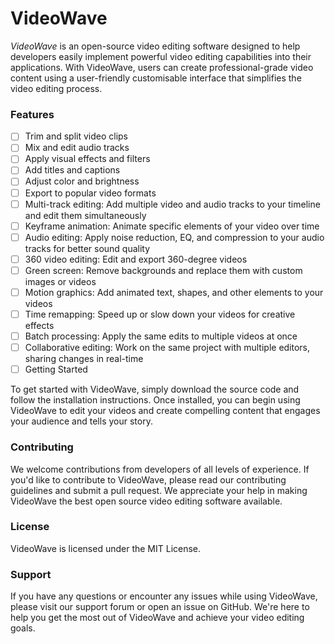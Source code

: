 # VideoWave
*VideoWave* is an open-source video editing software designed to help developers easily implement powerful video editing capabilities into their applications. With VideoWave, users can create professional-grade video content using a user-friendly customisable interface that simplifies the video editing process.

### Features
- [ ] Trim and split video clips
- [ ] Mix and edit audio tracks
- [ ] Apply visual effects and filters
- [ ] Add titles and captions
- [ ] Adjust color and brightness
- [ ] Export to popular video formats
- [ ] Multi-track editing: Add multiple video and audio tracks to your timeline and edit them simultaneously
- [ ] Keyframe animation: Animate specific elements of your video over time
- [ ] Audio editing: Apply noise reduction, EQ, and compression to your audio tracks for better sound quality
- [ ] 360 video editing: Edit and export 360-degree videos
- [ ] Green screen: Remove backgrounds and replace them with custom images or videos
- [ ] Motion graphics: Add animated text, shapes, and other elements to your videos
- [ ] Time remapping: Speed up or slow down your videos for creative effects
- [ ] Batch processing: Apply the same edits to multiple videos at once
- [ ] Collaborative editing: Work on the same project with multiple editors, sharing changes in real-time
- [ ] Getting Started

To get started with VideoWave, simply download the source code and follow the installation instructions. Once installed, you can begin using VideoWave to edit your videos and create compelling content that engages your audience and tells your story.

### Contributing
We welcome contributions from developers of all levels of experience. If you'd like to contribute to VideoWave, please read our contributing guidelines and submit a pull request. We appreciate your help in making VideoWave the best open source video editing software available.

### License
VideoWave is licensed under the MIT License.

### Support
If you have any questions or encounter any issues while using VideoWave, please visit our support forum or open an issue on GitHub. We're here to help you get the most out of VideoWave and achieve your video editing goals.
